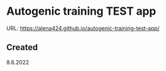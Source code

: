 # Autogenic training TEST app

URL: https://alena424.github.io/autogenic-training-test-app/

## Created
8.6.2022
